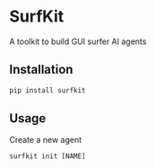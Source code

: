 # SurfKit

A toolkit to build GUI surfer AI agents

## Installation

```sh
pip install surfkit
```

## Usage

Create a new agent

```
surfkit init [NAME]
```
